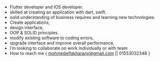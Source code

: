 - Flutter developer and IOS developer.
- skilled at creating an application with dart, swift.
- solid understanding of business requires and learning new technologies.
- Create applications,
- design interface,
- OOP & SOLID principles.
- modify existing software to coding errors,
- upgrade interface and improve overall performance,
- I’m looking to collaborate on work Individually or with team 
- How to reach me { mohmedelfakharany@gmail.com || 01553032348 }
<!---
MohamedElfakharany/MohamedElfakharany is a ✨ special ✨ repository because its `README.md` (this file) appears on your GitHub profile.
You can click the Preview link to take a look at your changes.
--->
